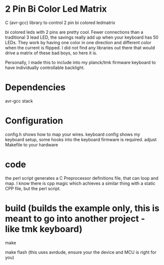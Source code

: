 # 2 Pin Bi Color Led Matrix
C (avr-gcc) library to control 2 pin bi colored ledmatrix

bi colored leds with 2 pins are pretty cool.  Fewer connections than a traditional 3 lead LED, the savings really add up when your keyboard has 50 LEDs.  They work by having one color in one direction and different color when the current is flipped.  I did not find any libraries out there that would drive a matrix of these bad boys, so here it is.

Personally, I made this to include into my planck/tmk firmware keyboard to have individually controllable backlight.

# Dependencies
avr-gcc stack

# Configuration
config.h shows how to map your wires. keyboard config shows my keyboard setup, some hooks into the keyboard firmware is required.
adjust Makefile to your hardware

# code
the perl script generates a C Preprocessor definitions file, that can loop and map.  I know there is cpp magic which achieves a similar thing with a static CPP file, but the perl script.

# build (builds the example only, this is meant to go into another project - like tmk keyboard)
make

make flash (this uses avrdude, ensure your the device and MCU is right for you)
